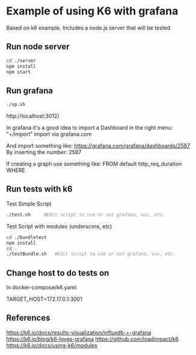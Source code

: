 # Example of using K6 with grafana
Based on k6 example.
Includes a node.js server that will be tested

## Run node server

```bash
cd ./server
npm install
npm start
```

## Run grafana
```bash
./up.sh
```

http://localhost:3012/


In grafana it's a good idea to import a Dashboard in the right menu:
"+/import"
import via grafana.com

And import something like:
https://grafana.com/grafana/dashboards/2587
By inserting the number: 2587

If creating a graph use something like:
FROM default http_req_duration WHERE

## Run tests with k6
Test Simple Script
```bash
./test.sh     #Edit script to use or not grafana, vus, etc.
```

Test Script with modules (underscore, etc)
```bash
cd ./bundletest
npm install
cd -
./testBundle.sh   #Edit script to use or not grafana, vus, etc.
```

## Change host to do tests on
In docker-compose/k6.yaml:

TARGET_HOST=172.17.0.1:3001

## References
https://k6.io/docs/results-visualization/influxdb-+-grafana
https://k6.io/blog/k6-loves-grafana
https://github.com/loadimpact/k6
https://k6.io/docs/using-k6/modules
